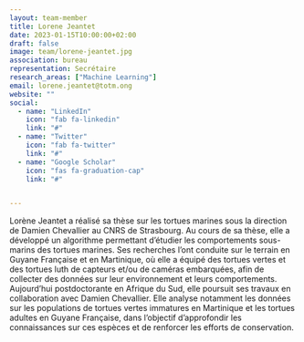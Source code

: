 ```yaml
---
layout: team-member
title: Lorene Jeantet
date: 2023-01-15T10:00:00+02:00
draft: false
image: team/lorene-jeantet.jpg
association: bureau
representation: Secrétaire
research_areas: ["Machine Learning"]
email: lorene.jeantet@totm.ong
website: ""
social:
  - name: "LinkedIn"
    icon: "fab fa-linkedin"
    link: "#"
  - name: "Twitter"
    icon: "fab fa-twitter"
    link: "#"
  - name: "Google Scholar"
    icon: "fas fa-graduation-cap"
    link: "#"


---
```


Lorène Jeantet a réalisé sa thèse sur les tortues marines sous la direction de Damien Chevallier au CNRS de Strasbourg. Au cours de sa thèse, elle a développé un algorithme permettant d’étudier les comportements sous-marins des tortues marines. Ses recherches l’ont conduite sur le terrain en Guyane Française et en Martinique, où elle a équipé des tortues vertes et des tortues luth de capteurs et/ou de caméras embarquées, afin de collecter des données sur leur environnement et leurs comportements. Aujourd’hui postdoctorante en Afrique du Sud, elle poursuit ses travaux en collaboration avec Damien Chevallier. Elle analyse notamment les données sur les populations de tortues vertes immatures en Martinique et les tortues adultes en Guyane Française, dans l’objectif d’approfondir les connaissances sur ces espèces et de renforcer les efforts de conservation.
